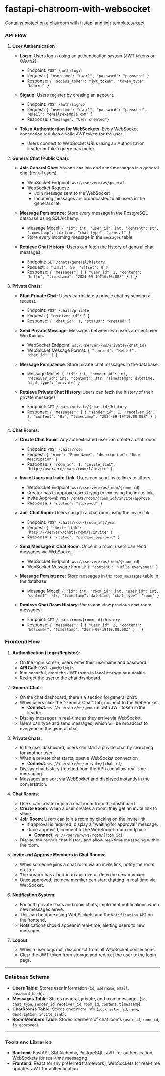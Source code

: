 # fastapi-chatroom-with-websocket
Contains project on a chatroom with fastapi and jinja templates/react



### API Flow

1. **User Authentication**:
   - **Login**: Users log in using an authentication system (JWT tokens or OAuth2). 
     - Endpoint: `POST /auth/login`
     - Request: `{ "username": "user1", "password": "password" }`
     - Response: `{ "access_token": "jwt_token", "token_type": "bearer" }`

   - **Signup**: Users register by creating an account.
     - Endpoint: `POST /auth/signup`
     - Request: `{ "username": "user1", "password": "password", "email": "email@example.com" }`
     - Response: `{"message": "User created"}`

   - **Token Authentication for WebSockets**: Every WebSocket connection requires a valid JWT token for the user.
     - Users connect to WebSocket URLs using an Authorization header or token query parameter.

2. **General Chat (Public Chat)**:
   - **Join General Chat**: Anyone can join and send messages in a general chat (for all users).
     - WebSocket Endpoint: `ws://<server>/ws/general`
     - WebSocket Request: 
       - Join message sent to the WebSocket.
       - Incoming messages are broadcasted to all users in the general chat.

   - **Message Persistence**: Store every message in the PostgreSQL database using SQLAlchemy.
     - Message Model: `{ "id": int, "user_id": int, "content": str, "timestamp": datetime, "chat_type": "general" }`
     - Store every incoming message in the `messages` table.

   - **Retrieve Chat History**: Users can fetch the history of general chat messages.
     - Endpoint: `GET /chats/general/history`
     - Request: `{ "limit": 50, "offset": 0 }`
     - Response: `{ "messages": [ { "user_id": 1, "content": "hello", "timestamp": "2024-09-19T10:00:00Z" } ] }`

3. **Private Chats**:
   - **Start Private Chat**: Users can initiate a private chat by sending a request.
     - Endpoint: `POST /chats/private`
     - Request: `{ "receiver_id": 2 }`
     - Response: `{ "chat_id": 1, "status": "created" }`

   - **Send Private Message**: Messages between two users are sent over WebSocket.
     - WebSocket Endpoint: `ws://<server>/ws/private/{chat_id}`
     - WebSocket Message Format: `{ "content": "Hello!", "chat_id": 1 }`

   - **Message Persistence**: Store private chat messages in the database.
     - Message Model: `{ "id": int, "sender_id": int, "receiver_id": int, "content": str, "timestamp": datetime, "chat_type": "private" }`

   - **Retrieve Private Chat History**: Users can fetch the history of their private messages.
     - Endpoint: `GET /chats/private/{chat_id}/history`
     - Response: `{ "messages": [ { "sender_id": 1, "receiver_id": 2, "content": "Hi", "timestamp": "2024-09-19T10:00:00Z" } ] }`

4. **Chat Rooms**:
   - **Create Chat Room**: Any authenticated user can create a chat room.
     - Endpoint: `POST /chats/room`
     - Request: `{ "name": "Room Name", "description": "Room Description" }`
     - Response: `{ "room_id": 1, "invite_link": "http://<server>/chats/room/1/invite" }`

   - **Invite Users via Invite Link**: Users can send invite links to others.
     - WebSocket Endpoint: `ws://<server>/ws/room/{room_id}`
     - Creator has to approve users trying to join using the invite link.
     - Invite Approval: `POST /chats/room/{room_id}/invite/approve`
     - Response: `{ "status": "approved" }`

   - **Join Chat Room**: Users can join a chat room using the invite link.
     - Endpoint: `POST /chats/room/{room_id}/join`
     - Request: `{ "invite_link": "http://<server>/chats/room/1/invite" }`
     - Response: `{ "status": "pending_approval" }`

   - **Send Message in Chat Room**: Once in a room, users can send messages via WebSocket.
     - WebSocket Endpoint: `ws://<server>/ws/room/{room_id}`
     - WebSocket Message Format: `{ "content": "Hello everyone!" }`

   - **Message Persistence**: Store messages in the `room_messages` table in the database.
     - Message Model: `{ "id": int, "room_id": int, "user_id": int, "content": str, "timestamp": datetime, "chat_type": "room" }`

   - **Retrieve Chat Room History**: Users can view previous chat room messages.
     - Endpoint: `GET /chats/room/{room_id}/history`
     - Response: `{ "messages": [ { "user_id": 1, "content": "Welcome!", "timestamp": "2024-09-19T10:00:00Z" } ] }`

### Frontend Flow

1. **Authentication (Login/Register)**:
   - On the login screen, users enter their username and password.
   - **API Call**: `POST /auth/login`
   - If successful, store the JWT token in local storage or a cookie.
   - Redirect the user to the chat dashboard.

2. **General Chat**:
   - On the chat dashboard, there's a section for general chat.
   - When users click the "General Chat" tab, connect to the WebSocket.
     - **Connect**: `ws://<server>/ws/general` with JWT token in the header.
   - Display messages in real-time as they arrive via WebSocket.
   - Users can type and send messages, which will be broadcast to everyone in the general chat.

3. **Private Chats**:
   - In the user dashboard, users can start a private chat by searching for another user.
   - When a private chat starts, open a WebSocket connection:
     - **Connect**: `ws://<server>/ws/private/{chat_id}`
   - Display chat history (fetched from the API) and allow real-time messaging.
   - Messages are sent via WebSocket and displayed instantly in the conversation.

4. **Chat Rooms**:
   - Users can create or join a chat room from the dashboard.
   - **Create Room**: When a user creates a room, they get an invite link to share.
   - **Join Room**: Users can join a room by clicking on the invite link.
     - If approval is required, display a "waiting for approval" message.
     - Once approved, connect to the WebSocket room endpoint:
       - **Connect**: `ws://<server>/ws/room/{room_id}`
   - Display the room's chat history and allow real-time messaging within the room.

5. **Invite and Approve Members in Chat Rooms**:
   - When someone joins a chat room via an invite link, notify the room creator.
   - The creator has a button to approve or deny the new member.
   - Once approved, the new member can start chatting in real-time via WebSocket.

6. **Notification System**:
   - For both private chats and room chats, implement notifications when new messages arrive.
   - This can be done using WebSockets and the `Notification API` on the frontend.
   - Notifications should appear in real-time, alerting users to new messages.

7. **Logout**:
   - When a user logs out, disconnect from all WebSocket connections.
   - Clear the JWT token from storage and redirect the user to the login page.

---

### Database Schema

- **Users Table**: Stores user information (`id`, `username`, `email`, `password_hash`).
- **Messages Table**: Stores general, private, and room messages (`id`, `chat_type`, `sender_id`, `receiver_id`, `room_id`, `content`, `timestamp`).
- **ChatRooms Table**: Stores chat room info (`id`, `creator_id`, `name`, `description`, `invite_link`).
- **RoomMembers Table**: Stores members of chat rooms (`user_id`, `room_id`, `is_approved`).

---

### Tools and Libraries

- **Backend**: FastAPI, SQLAlchemy, PostgreSQL, JWT for authentication, WebSockets for real-time messaging.
- **Frontend**: React (or any preferred framework), WebSockets for real-time updates, JWT for authentication.
